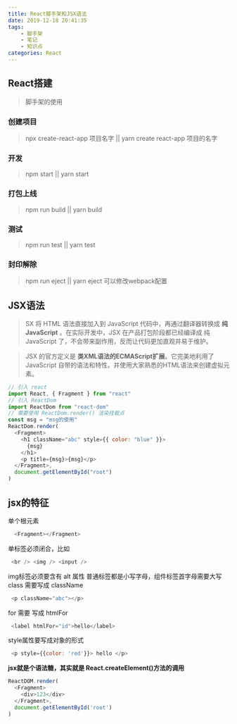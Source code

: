 ```yaml
---
title: React脚手架和JSX语法
date: 2019-12-18 20:41:35
tags:
	- 脚手架
	- 笔记
	- 知识点
categories: React
---
```


## React搭建

> 脚手架的使用

### 创建项目

> npx create-react-app 项目名字   ||    yarn create react-app 项目的名字

### 开发

> npm start  ||  yarn start   

### 打包上线

> npm run build || yarn build

### 测试

> npm run test || yarn test

### 封印解除

> npm run eject || yarn eject  可以修改webpack配置

## JSX语法

>  SX 将 HTML 语法直接加入到 JavaScript 代码中，再通过翻译器转换成 **纯JavaScript** 。在实际开发中，JSX 在产品打包阶段都已经编译成 纯JavaScript 了，不会带来副作用，反而让代码更加直观并易于维护。

>  JSX 的官方定义是 **类XML语法的ECMAScript扩展**。它完美地利用了 JavaScript 自带的语法和特性。并使用大家熟悉的HTML语法来创建虚拟元素。  

```js
// 引入 react
import React, { Fragment } from "react"
// 引入 ReactDom
import ReactDom from "react-dom"
// 需要使用 ReactDom.render() 渲染挂载点
const msg = "msg的使用"
ReactDom.render(
  <Fragment>
    <h1 className="abc" style={{ color: "blue" }}>
      {msg}
    </h1>
    <p title={msg}>{msg}</p>
  </Fragment>,
  document.getElementById("root")
)
```

## jsx的特征

 单个根元素

```js
  <Fragment></Fragment>
```

 单标签必须闭合，比如 

```js
 <br /> <img /> <input />
```

 img标签必须要含有 alt 属性
 普通标签都是小写字母，组件标签首字母需要大写
 class 需要写成 className 

```js
 <p className="abc"></p>
```

 for 需要 写成 htmlFor

```js
 <label htmlFor="id">hello</label>
```

 style属性要写成对象的形式

```js
 <p style={{color: 'red'}}> hello </p>
```

**jsx就是个语法糖，其实就是 React.createElement()方法的调用**

```js
ReactDOM.render(
  <Fragment>
    <div>123</div>
  </Fragment>,
  document.getElementById('root')
)
```

